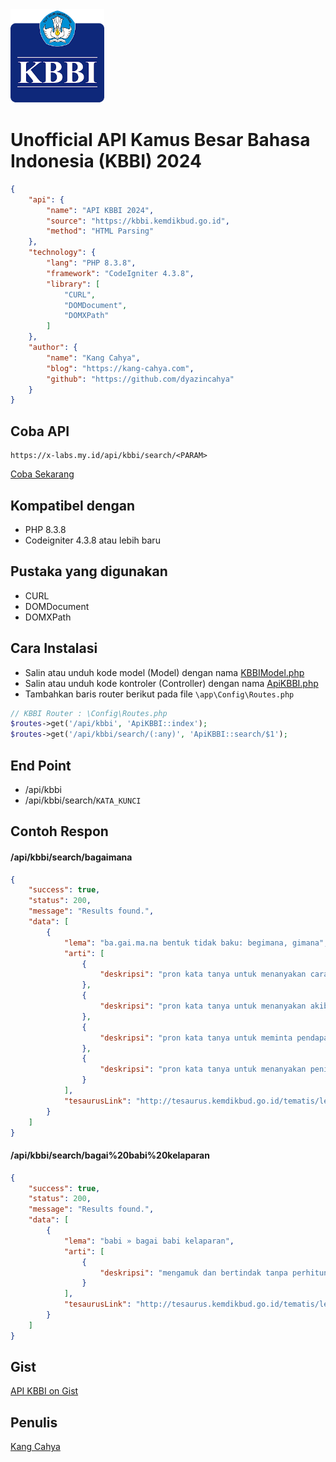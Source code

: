 <img src="https://raw.githubusercontent.com/dyazincahya/API-KBBI-PHP-Codeigniter-4/main/kbbi.webp" width="150" />

# Unofficial API Kamus Besar Bahasa Indonesia (KBBI) 2024

```json
{
    "api": {
        "name": "API KBBI 2024",
        "source": "https://kbbi.kemdikbud.go.id",
        "method": "HTML Parsing"
    },
    "technology": {
        "lang": "PHP 8.3.8",
        "framework": "CodeIgniter 4.3.8",
        "library": [
            "CURL",
            "DOMDocument",
            "DOMXPath"
        ]
    },
    "author": {
        "name": "Kang Cahya",
        "blog": "https://kang-cahya.com",
        "github": "https://github.com/dyazincahya"
    }
}
```
## Coba API
```
https://x-labs.my.id/api/kbbi/search/<PARAM>
```
[Coba Sekarang](https://x-labs.my.id/api/kbbi/search/demo)

## Kompatibel dengan
- PHP 8.3.8
- Codeigniter 4.3.8 atau lebih baru

## Pustaka yang digunakan
- CURL
- DOMDocument
- DOMXPath

## Cara Instalasi
- Salin atau unduh kode model (Model) dengan nama [KBBIModel.php](https://github.com/dyazincahya/API-KBBI-PHP-Codeigniter-4/blob/main/KBBIModel.php)
- Salin atau unduh kode kontroler (Controller) dengan nama [ApiKBBI.php](https://github.com/dyazincahya/API-KBBI-PHP-Codeigniter-4/blob/main/ApiKBBI.php)
- Tambahkan baris router berikut pada file ```\app\Config\Routes.php```
```php
// KBBI Router : \Config\Routes.php
$routes->get('/api/kbbi', 'ApiKBBI::index');
$routes->get('/api/kbbi/search/(:any)', 'ApiKBBI::search/$1');
```

## End Point
- /api/kbbi
- /api/kbbi/search/```KATA_KUNCI```

## Contoh Respon
#### /api/kbbi/search/bagaimana
```json
{
    "success": true,
    "status": 200,
    "message": "Results found.",
    "data": [
        {
            "lema": "ba.gai.ma.na bentuk tidak baku: begimana, gimana",
            "arti": [
                {
                    "deskripsi": "pron kata tanya untuk menanyakan cara, perbuatan (lazimnya diikuti kata cara): -- caranya membeli buku dari luar negeri?"
                },
                {
                    "deskripsi": "pron kata tanya untuk menanyakan akibat suatu tindakan: -- kalau dia lari nanti?"
                },
                {
                    "deskripsi": "pron kata tanya untuk meminta pendapat dari kawan bicara (diikuti kata kalau): -- kalau kita pergi ke Puncak?"
                },
                {
                    "deskripsi": "pron kata tanya untuk menanyakan penilaian atas suatu gagasan: -- pendapatmu?"
                }
            ],
            "tesaurusLink": "http://tesaurus.kemdikbud.go.id/tematis/lema/bagaimana"
        }
    ]
}
```

#### /api/kbbi/search/bagai%20babi%20kelaparan
```json
{
    "success": true,
    "status": 200,
    "message": "Results found.",
    "data": [
        {
            "lema": "babi » bagai babi kelaparan",
            "arti": [
                {
                    "deskripsi": "mengamuk dan bertindak tanpa perhitungan"
                }
            ],
            "tesaurusLink": "http://tesaurus.kemdikbud.go.id/tematis/lema/bagai babi kelaparan"
        }
    ]
}
```

## Gist
[API KBBI on Gist](https://gist.github.com/dyazincahya/7e193e509e8a08f53922f61a91695712)

## Penulis
[Kang Cahya](https://kang-cahya.com)

